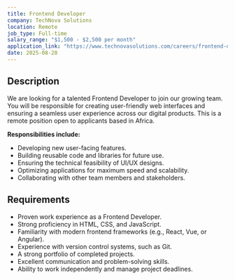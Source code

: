 ```yaml
---
title: Frontend Developer
company: TechNova Solutions
location: Remote
job_type: Full-time
salary_range: "$1,500 - $2,500 per month"
application_link: "https://www.technovasolutions.com/careers/frontend-developer"
date: 2025-08-28
---
```


## Description

We are looking for a talented Frontend Developer to join our growing team. You will be responsible for creating user-friendly web interfaces and ensuring a seamless user experience across our digital products. This is a remote position open to applicants based in Africa.

**Responsibilities include:**
- Developing new user-facing features.
- Building reusable code and libraries for future use.
- Ensuring the technical feasibility of UI/UX designs.
- Optimizing applications for maximum speed and scalability.
- Collaborating with other team members and stakeholders.

## Requirements

- Proven work experience as a Frontend Developer.
- Strong proficiency in HTML, CSS, and JavaScript.
- Familiarity with modern frontend frameworks (e.g., React, Vue, or Angular).
- Experience with version control systems, such as Git.
- A strong portfolio of completed projects.
- Excellent communication and problem-solving skills.
- Ability to work independently and manage project deadlines.
